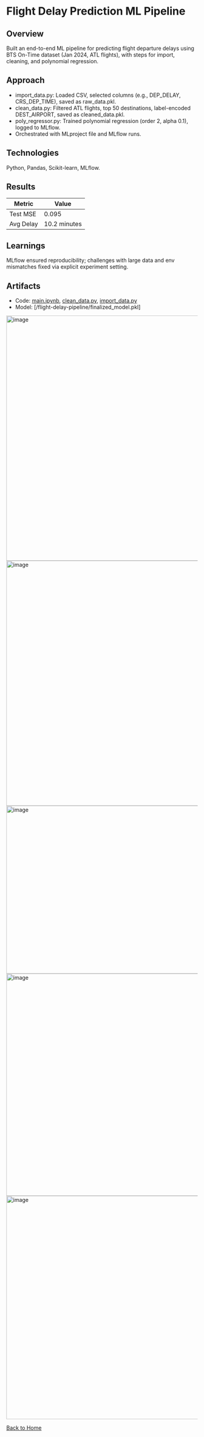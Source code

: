 # Flight Delay Prediction ML Pipeline

## Overview
Built an end-to-end ML pipeline for predicting flight departure delays using BTS On-Time dataset (Jan 2024, ATL flights), with steps for import, cleaning, and polynomial regression.

## Approach
- import_data.py: Loaded CSV, selected columns (e.g., DEP_DELAY, CRS_DEP_TIME), saved as raw_data.pkl.
- clean_data.py: Filtered ATL flights, top 50 destinations, label-encoded DEST_AIRPORT, saved as cleaned_data.pkl.
- poly_regressor.py: Trained polynomial regression (order 2, alpha 0.1), logged to MLflow.
- Orchestrated with MLproject file and MLflow runs.

## Technologies
Python, Pandas, Scikit-learn, MLflow.

## Results
| Metric          | Value          |
|-----------------|----------------|
| Test MSE        | 0.095          |
| Avg Delay       | 10.2 minutes   |

## Learnings
MLflow ensured reproducibility; challenges with large data and env mismatches fixed via explicit experiment setting.

## Artifacts
- Code: [main.ipynb](../Flight_Delay_Prediction_ML_Pipeline/poly_regressor_Python_1.0.0.ipynb), [clean_data.py](..scripts/clean_data), [import_data.py](..scripts/import_data)
- Model: [/flight-delay-pipeline/finalized_model.pkl]
<img width="585" height="644" alt="image" src="https://github.com/user-attachments/assets/48ab49dc-d8ff-4221-a0b5-249fa4c34aee" />

<img width="585" height="644" alt="image" src="https://github.com/user-attachments/assets/d33c0bcf-9f4c-46df-9d96-9f7f97b426c0" />

<img width="833" height="441" alt="image" src="https://github.com/user-attachments/assets/00cdc854-3f80-4f69-b5c0-3c7305716380" />

<img width="1274" height="584" alt="image" src="https://github.com/user-attachments/assets/f87af539-6c33-496d-93bd-87aedd8e0ecc" />

<img width="1276" height="587" alt="image" src="https://github.com/user-attachments/assets/adc7b8e1-f53a-4c87-b8a4-a4576aabb0bd" />


[Back to Home](/)
